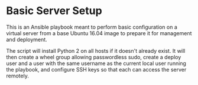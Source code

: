 # Basic Server Setup

This is an Ansible playbook meant to perform basic configuration on a virtual server from a base Ubuntu 16.04 image to prepare it for management and deployment.

The script will install Python 2 on all hosts if it doesn't already exist. It will then create a wheel group allowing passwordless sudo, create a deploy user and a user with the same username as the current local user running the playbook, and configure SSH keys so that each can access the server remotely.